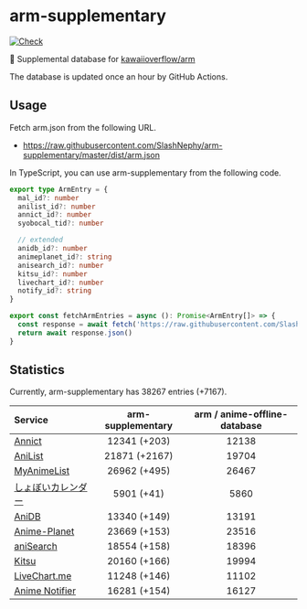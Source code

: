# arm-supplementary

[![Check](https://github.com/SlashNephy/arm-supplementary/actions/workflows/check-node.yml/badge.svg)](https://github.com/SlashNephy/arm-supplementary/actions/workflows/check-node.yml)

💊 Supplemental database for [kawaiioverflow/arm](https://github.com/kawaiioverflow/arm)

The database is updated once an hour by GitHub Actions.

## Usage

Fetch arm.json from the following URL.

- https://raw.githubusercontent.com/SlashNephy/arm-supplementary/master/dist/arm.json

In TypeScript, you can use arm-supplementary from the following code.

```TypeScript
export type ArmEntry = {
  mal_id?: number
  anilist_id?: number
  annict_id?: number
  syobocal_tid?: number

  // extended
  anidb_id?: number
  animeplanet_id?: string
  anisearch_id?: number
  kitsu_id?: number
  livechart_id?: number
  notify_id?: string
}

export const fetchArmEntries = async (): Promise<ArmEntry[]> => {
  const response = await fetch('https://raw.githubusercontent.com/SlashNephy/arm-supplementary/master/dist/arm.json')
  return await response.json()
}
```

## Statistics

Currently, arm-supplementary has 38267 entries (+7167).

| Service                                     | arm-supplementary | arm / anime-offline-database |
| :------------------------------------------ | :---------------: | :--------------------------: |
| [Annict](https://annict.com)                |   12341 (+203)    |            12138             |
| [AniList](https://anilist.co)               |   21871 (+2167)   |            19704             |
| [MyAnimeList](https://myanimelist.net)      |   26962 (+495)    |            26467             |
| [しょぼいカレンダー](https://cal.syoboi.jp) |    5901 (+41)     |             5860             |
| [AniDB](https://anidb.net)                  |   13340 (+149)    |            13191             |
| [Anime-Planet](https://anime-planet.com)    |   23669 (+153)    |            23516             |
| [aniSearch](https://anisearch.com)          |   18554 (+158)    |            18396             |
| [Kitsu](https://kitsu.io)                   |   20160 (+166)    |            19994             |
| [LiveChart.me](https://livechart.me)        |   11248 (+146)    |            11102             |
| [Anime Notifier](https://notify.moe)        |   16281 (+154)    |            16127             |
